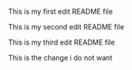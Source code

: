 This is my first edit README file

This is my second edit README file

This is my third edit README file

This is the change i do not want 
